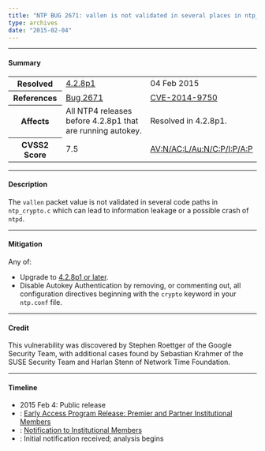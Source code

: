 ```yaml
---
title: "NTP BUG 2671: vallen is not validated in several places in ntp_crypto.c, leading to a potential info leak or possibly crashing ntpd"
type: archives
date: "2015-02-04"
---
```


* * *

#### Summary

<table>
  <tbody>
	<tr>
		<th><b>Resolved</b></th>
		<td><a href="/support/securitynotice/4_2_8p1-release-announcement">4.2.8p1</a></td>
		<td>04 Feb 2015</td>
	</tr>
	<tr>
		<th><b>References</b></th>
		<td><a href="https://bugs.ntp.org/show_bug.cgi?id=2671">Bug 2671</a></td>
		<td><a href="https://nvd.nist.gov/vuln/detail/CVE-2014-9750">CVE-2014-9750</a></td>
	</tr>
	<tr>
		<th><b>Affects</b></th>
		<td>All NTP4 releases before 4.2.8p1 that are running autokey.</td>
		<td>Resolved in 4.2.8p1.</td>
	</tr>
	<tr>
		<th><b>CVSS2 Score</b></th>
		<td>7.5</td>
		<td><a href="https://nvd.nist.gov/cvss.cfm?calculator&version=2&vector=(AV:N/AC:L/Au:N/C:P/I:P/A:P)">AV:N/AC:L/Au:N/C:P/I:P/A:P</a></td>
	</tr>	
  </tbody>	
</table>

* * *
    
#### Description 

The `vallen` packet value is not validated in several code paths in `ntp_crypto.c` which can lead to information leakage or a possible crash of `ntpd`.

* * *
    
#### Mitigation

Any of:

* Upgrade to [4.2.8p1 or later](/downloads/).
* Disable Autokey Authentication by removing, or commenting out, all configuration directives beginning with the `crypto` keyword in your `ntp.conf` file. 

* * *

#### Credit

This vulnerability was discovered by Stephen Roettger of the Google Security Team, with additional cases found by Sebastian Krahmer of the SUSE Security Team and Harlan Stenn of Network Time Foundation.

* * *

#### Timeline

* 2015 Feb 4: Public release
* : [Early Access Program Release: Premier and Partner Institutional Members](https://www.nwtime.org/membership/benefits/)
* : [Notification to Institutional Members](https://www.nwtime.org/membership/benefits/)
* : Initial notification received; analysis begins